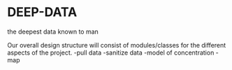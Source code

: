 # DEEP-DATA
the deepest data known to man


Our overall design structure will consist of modules/classes for the different aspects of the project.
  -pull data
  -sanitize data
  -model of concentration
  -map
